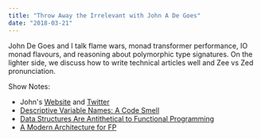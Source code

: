 ```yaml
---
title: "Throw Away the Irrelevant with John A De Goes"
date: "2018-03-21"
---
```


John De Goes and I talk flame wars, monad transformer performance, IO monad flavours, and reasoning about polymorphic type signatures. On the lighter side, we discuss how to write technical articles well and Zee vs Zed pronunciation.

Show Notes:

- John's [Website](http://degoes.net/) and [Twitter](https://twitter.com/jdegoes)
- [Descriptive Variable Names: A Code Smell](http://degoes.net/articles/insufficiently-polymorphic)
- [Data Structures Are Antithetical to Functional Programming](http://degoes.net/articles/kill-data)
- [A Modern Architecture for FP](http://degoes.net/articles/modern-fp)
